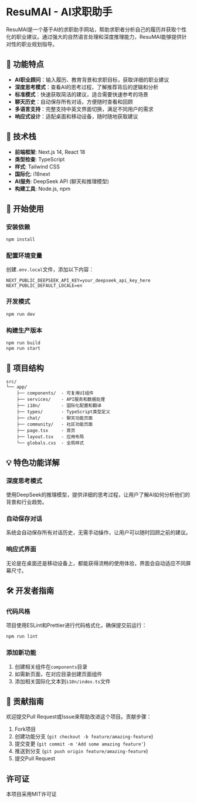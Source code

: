 # ResuMAI - AI求职助手

ResuMAI是一个基于AI的求职助手网站，帮助求职者分析自己的履历并获取个性化的职业建议。通过强大的自然语言处理和深度推理能力，ResuMAI能够提供针对性的职业规划指导。

## 🌟 功能特点

- **AI职业顾问**：输入履历、教育背景和求职目标，获取详细的职业建议
- **深度思考模式**：查看AI的思考过程，了解推荐背后的逻辑和分析
- **标准模式**：快速获取简洁的建议，适合需要快速参考的场景
- **聊天历史**：自动保存所有对话，方便随时查看和回顾
- **多语言支持**：完整支持中英文界面切换，满足不同用户的需求
- **响应式设计**：适配桌面和移动设备，随时随地获取建议

## 🚀 技术栈

- **前端框架**: Next.js 14, React 18
- **类型检查**: TypeScript
- **样式**: Tailwind CSS
- **国际化**: i18next
- **AI服务**: DeepSeek API (聊天和推理模型)
- **构建工具**: Node.js, npm

## 🔧 开始使用

### 安装依赖

```bash
npm install
```

### 配置环境变量

创建`.env.local`文件，添加以下内容：

```
NEXT_PUBLIC_DEEPSEEK_API_KEY=your_deepseek_api_key_here
NEXT_PUBLIC_DEFAULT_LOCALE=en
```

### 开发模式

```bash
npm run dev
```

### 构建生产版本

```bash
npm run build
npm run start
```

## 📁 项目结构

```
src/
└── app/
    ├── components/  - 可复用UI组件
    ├── services/    - API服务和数据处理
    ├── i18n/        - 国际化配置和翻译
    ├── types/       - TypeScript类型定义
    ├── chat/        - 聊天功能页面
    ├── community/   - 社区功能页面
    ├── page.tsx     - 首页
    ├── layout.tsx   - 应用布局
    └── globals.css  - 全局样式
```

## 💡 特色功能详解

### 深度思考模式

使用DeepSeek的推理模型，提供详细的思考过程，让用户了解AI如何分析他们的背景和行业趋势。

### 自动保存对话

系统会自动保存所有对话历史，无需手动操作，让用户可以随时回顾之前的建议。

### 响应式界面

无论是在桌面还是移动设备上，都能获得流畅的使用体验，界面会自动适应不同屏幕尺寸。

## 🛠️ 开发者指南

### 代码风格

项目使用ESLint和Prettier进行代码格式化，确保提交前运行：

```bash
npm run lint
```

### 添加新功能

1. 创建相关组件在`components`目录
2. 如需新页面，在对应目录创建页面组件
3. 添加相关国际化文本到`i18n/index.ts`文件

## 🤝 贡献指南

欢迎提交Pull Request或Issue来帮助改进这个项目。贡献步骤：

1. Fork项目
2. 创建功能分支 (`git checkout -b feature/amazing-feature`)
3. 提交变更 (`git commit -m 'Add some amazing feature'`)
4. 推送到分支 (`git push origin feature/amazing-feature`)
5. 提交Pull Request

## 许可证

本项目采用MIT许可证 